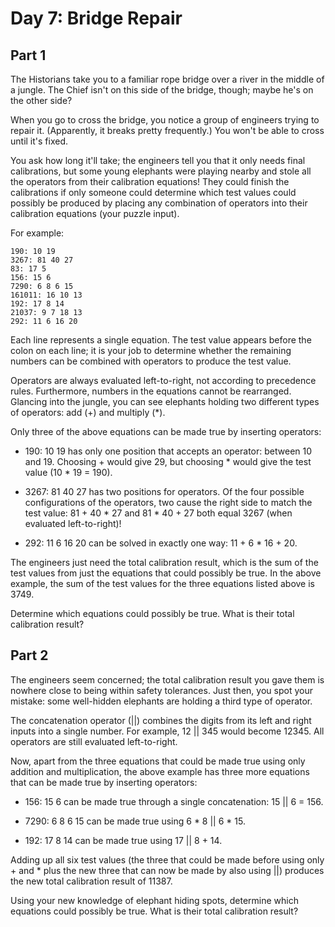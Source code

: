# Day 7: Bridge Repair

## Part 1

The Historians take you to a familiar rope bridge over a river in the middle of a jungle. The Chief isn't on this side of the bridge, though; maybe he's on the other side?

When you go to cross the bridge, you notice a group of engineers trying to repair it. (Apparently, it breaks pretty frequently.) You won't be able to cross until it's fixed.

You ask how long it'll take; the engineers tell you that it only needs final calibrations, but some young elephants were playing nearby and stole all the operators from their calibration equations! They could finish the calibrations if only someone could determine which test values could possibly be produced by placing any combination of operators into their calibration equations (your puzzle input).

For example:

```
190: 10 19
3267: 81 40 27
83: 17 5
156: 15 6
7290: 6 8 6 15
161011: 16 10 13
192: 17 8 14
21037: 9 7 18 13
292: 11 6 16 20
```

Each line represents a single equation. The test value appears before the colon on each line; it is your job to determine whether the remaining numbers can be combined with operators to produce the test value.

Operators are always evaluated left-to-right, not according to precedence rules. Furthermore, numbers in the equations cannot be rearranged. Glancing into the jungle, you can see elephants holding two different types of operators: add (+) and multiply (*).

Only three of the above equations can be made true by inserting operators:

- 190: 10 19 has only one position that accepts an operator: between 10 and 19. Choosing + would give 29, but choosing * would give the test value (10 * 19 = 190).

- 3267: 81 40 27 has two positions for operators. Of the four possible configurations of the operators, two cause the right side to match the test value: 81 + 40 * 27 and 81 * 40 + 27 both equal 3267 (when evaluated left-to-right)!

- 292: 11 6 16 20 can be solved in exactly one way: 11 + 6 * 16 + 20.

The engineers just need the total calibration result, which is the sum of the test values from just the equations that could possibly be true. In the above example, the sum of the test values for the three equations listed above is 3749.

Determine which equations could possibly be true. What is their total calibration result?

## Part 2

The engineers seem concerned; the total calibration result you gave them is nowhere close to being within safety tolerances. Just then, you spot your mistake: some well-hidden elephants are holding a third type of operator.

The concatenation operator (||) combines the digits from its left and right inputs into a single number. For example, 12 || 345 would become 12345. All operators are still evaluated left-to-right.

Now, apart from the three equations that could be made true using only addition and multiplication, the above example has three more equations that can be made true by inserting operators:

- 156: 15 6 can be made true through a single concatenation: 15 || 6 = 156.

- 7290: 6 8 6 15 can be made true using 6 * 8 || 6 * 15.

- 192: 17 8 14 can be made true using 17 || 8 + 14.

Adding up all six test values (the three that could be made before using only + and * plus the new three that can now be made by also using ||) produces the new total calibration result of 11387.

Using your new knowledge of elephant hiding spots, determine which equations could possibly be true. What is their total calibration result?